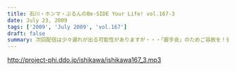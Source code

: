 ```yaml
---
title: 石川・ホンマ・ぶるんのBe-SIDE Your Life! vol.167-3
date: July 23, 2009
tags: ['2009', 'July 2009', 'vol.167']
draft: false
summary: 次回配信は少々遅れが出る可能性がありますが・・・「握手会」のためご容赦を！安全運転での帰還を祈っていてください～～～NAMAE
---
```


http://project-phi.ddo.jp/ishikawa/ishikawa167_3.mp3
